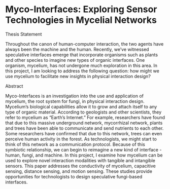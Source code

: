 # Myco-Interfaces: Exploring Sensor Technologies in Mycelial Networks
Thesis Statement 

Throughout the canon of human-computer interaction, the two agents have always been the machine and the human. Recently, we’ve witnessed speculative interfaces emerge that incorporate organisms such as plants and other species to imagine new types of organic interfaces. One organism, mycelium, has not undergone much exploration in this area. In this project, I am looking to address the following question: how might we use mycelium to facilitate new insights in physical interaction design?

Abstract

Myco-Interfaces is an investigation into the use and application of mycelium, the root system for fungi, in physical interaction design. Mycelium’s biological capabilities allow it to grow and attach itself to any type of organic material. According to geologists and other scientists, they refer to mycelium as “Earth’s Internet.” For example, researchers have found that due to this massive underground network, mycorrhizal network, plants and trees have been able to communicate and send nutrients to each other. Some researchers have confirmed that due to this network, trees can even perceive human activity in the forest. As technologists, we might start to think of this network as a communication protocol. Because of this symbiotic relationship, we can begin to reimagine a new kind of interface - human, fungi, and machine. In this project, I examine how mycelium can be used to explore novel interaction modalities with tangible and intangible sensors. This paper addresses the conductivity of mycelium, capacitive sensing, distance sensing, and motion sensing. These studies provide opportunities for technologists to design speculative fungi-based interfaces.

